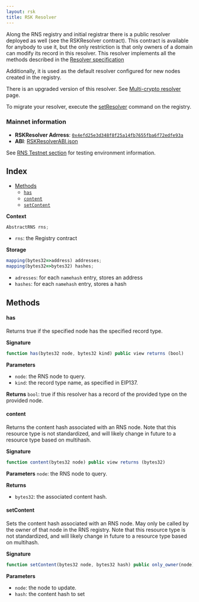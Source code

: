 ```yaml
---
layout: rsk
title: RSK Resolver
---
```


Along the RNS registry and initial registrar there is a public resolver deployed as well (see the RSKResolver contract). This contract is available for anybody to use it, but the only restriction is that only owners of a domain can modify its record in this resolver. This resolver implements all the methods described in the [Resolver specification](/rif/rns/architecture/Resolver)

Additionally, it is used as the default resolver configured for new nodes created in the registry.

<div class="alert alert-warning">
<p>There is an upgraded version of this resolver. See <a href="/Architecture/MultiCryptoResolver">Multi-crypto resolver</a> page.</p>
<p>To migrate your resolver, execute the <a href="/Architecture/Registry/#setresolver">setResolver</a> command on the registry.</p>
</div>


### Mainnet information

- **RSKResolver Adrress**: [`0x4efd25e3d348f8f25a14fb7655fba6f72edfe93a`](http://explorer.rsk.co/address/0x4efd25e3d348f8f25a14fb7655fba6f72edfe93a)
- **ABI**: [RSKResolverABI.json](/rif/rns/architecture/RSKResolverABI.json)

See [RNS Testnet section](/RNS-Testnet) for testing environment information.

## Index

- [Methods](#methods)
    - [`has`](#has)
    - [`content`](#content)
    - [`setContent`](#setcontent)

**Context**
```js
AbstractRNS rns;
```

- `rns`: the Registry contract

**Storage**
```js
mapping(bytes32=>address) addresses;
mapping(bytes32=>bytes32) hashes;
```

- `adresses`: for each `namehash` entry, stores an address
- `hashes`: for each `namehash` entry, stores a hash

## Methods

#### has

Returns true if the specified node has the specified record type.

**Signature**
```js
function has(bytes32 node, bytes32 kind) public view returns (bool)
```

**Parameters**
- `node`: the RNS node to query.
- `kind`: the record type name, as specified in EIP137.

**Returns**
`bool`: true if this resolver has a record of the provided type on the provided node.

#### content
Returns the content hash associated with an RNS node. Note that this resource type is not standardized, and will likely change in future to a resource type based on multihash.

**Signature**
```js
function content(bytes32 node) public view returns (bytes32)
```

**Parameters**
`node`: the RNS node to query.

**Returns**
- `bytes32`: the associated content hash.

#### setContent
Sets the content hash associated with an RNS node. May only be called by the owner of that node in the RNS registry. Note that this resource type is not standardized, and will likely change in future to a resource type based on multihash.

**Signature**
```js
function setContent(bytes32 node, bytes32 hash) public only_owner(node)
```

**Parameters**
- `node`: the node to update.
- `hash`: the content hash to set
